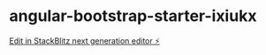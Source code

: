 # angular-bootstrap-starter-ixiukx

[Edit in StackBlitz next generation editor ⚡️](https://stackblitz.com/~/github.com/sorna2000/angular-bootstrap-starter-ixiukx)